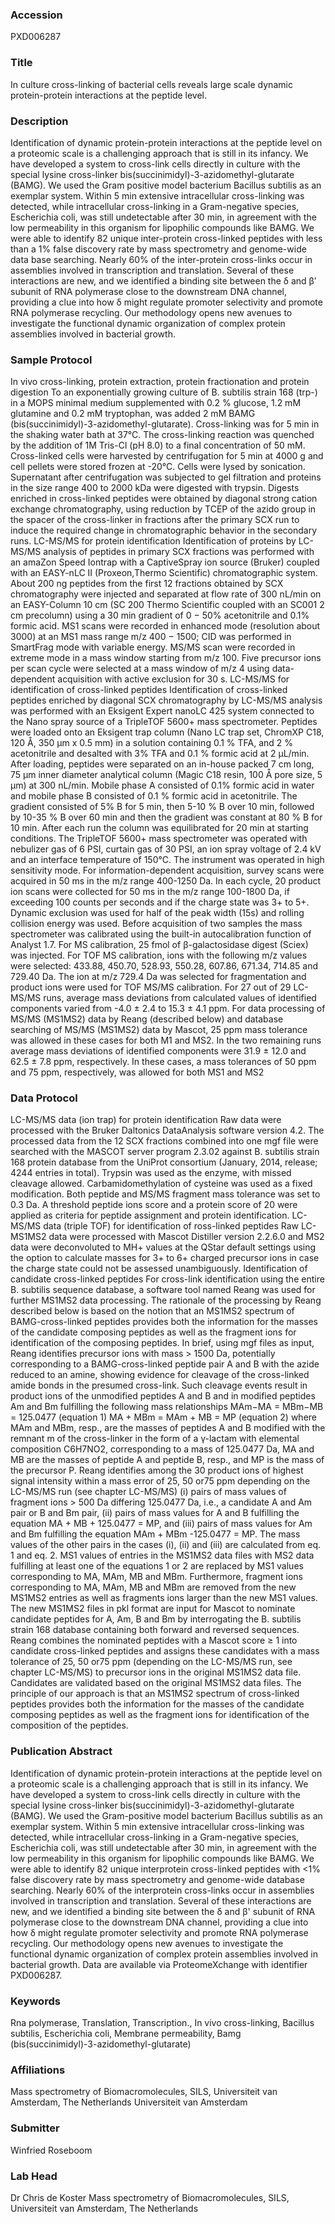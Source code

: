 ### Accession
PXD006287

### Title
In culture cross-linking of bacterial cells reveals large scale dynamic protein-protein interactions at the peptide level.

### Description
Identification of dynamic protein-protein interactions at the peptide level on a proteomic scale is a challenging approach that is still in its infancy. We have developed a system to cross-link cells directly in culture with the special lysine cross-linker bis(succinimidyl)-3-azidomethyl-glutarate (BAMG). We used the Gram positive model bacterium Bacillus subtilis as an exemplar system. Within 5 min extensive intracellular cross-linking was detected, while intracellular cross-linking in a Gram-negative species, Escherichia coli, was still undetectable after 30 min, in agreement with the low permeability in this organism for lipophilic compounds like BAMG. We were able to identify 82 unique inter-protein cross-linked peptides with less than a 1% false discovery rate by mass spectrometry and genome-wide data base searching. Nearly 60% of the inter-protein cross-links occur in assemblies involved in transcription and translation. Several of these interactions are new, and we identified a binding site between the δ and βʹ subunit of RNA polymerase close to the downstream DNA channel, providing a clue into how δ might regulate promoter selectivity and promote RNA polymerase recycling. Our methodology opens new avenues to investigate the functional dynamic organization of complex protein assemblies involved in bacterial growth.

### Sample Protocol
In vivo cross-linking, protein extraction, protein fractionation and protein digestion  To an exponentially growing culture of B. subtilis strain 168 (trp-) in a MOPS minimal medium supplemented with 0.2 % glucose, 1.2 mM glutamine and 0.2 mM tryptophan, was added 2 mM BAMG (bis(succinimidyl)-3-azidomethyl-glutarate). Cross-linking was for 5 min in the shaking water bath at 37°C. The cross-linking reaction was quenched by the addition of 1M Tris-Cl (pH 8.0) to a final concentration of 50 mM. Cross-linked cells were harvested by centrifugation for 5 min at 4000 g and cell pellets were stored frozen at -20°C. Cells were lysed by sonication. Supernatant after centrifugation was subjected to gel filtration and proteins in the size range 400 to 2000 kDa were digested with trypsin. Digests enriched in cross-linked peptides were obtained by diagonal strong cation exchange chromatography, using reduction by TCEP of the azido group in the spacer of the cross-linker in fractions after the primary SCX run to induce the required change in chromatographic behavior in the secondary runs.   LC-MS/MS for protein identification Identification of proteins by LC-MS/MS analysis of peptides in primary SCX fractions was performed with an amaZon Speed Iontrap with a CaptiveSpray ion source (Bruker) coupled with an EASY-nLC II (Proxeon,Thermo Scientific) chromatographic system. About 200 ng peptides from the first 12 fractions obtained by SCX chromatography were injected and separated at flow rate of 300 nL/min on an EASY-Column 10 cm (SC 200 Thermo Scientific coupled with an SC001 2 cm precolumn) using a 30 min gradient of 0 − 50% acetonitrile and 0.1% formic acid. MS1 scans were recorded in enhanced mode (resolution about 3000) at an MS1 mass range m/z 400 − 1500; CID was performed in SmartFrag mode with variable energy. MS/MS scan were recorded in extreme mode in a mass window starting from m/z 100. Five precursor ions per scan cycle were selected at a mass window of m/z 4 using data-dependent acquisition with active exclusion for 30 s.   LC-MS/MS for identification of cross-linked peptides Identification of cross-linked peptides enriched by diagonal SCX chromatography by LC-MS/MS analysis was performed with an Eksigent Expert nanoLC 425 system connected to the Nano spray source of a TripleTOF 5600+ mass spectrometer. Peptides were loaded onto an Eksigent trap column (Nano LC trap set, ChromXP C18, 120 Å, 350 µm x 0.5 mm) in a solution containing 0.1 % TFA, and 2 % acetonitrile and desalted with 3% TFA and 0.1 % formic acid at 2 µL/min. After loading, peptides were separated on an in-house packed 7 cm long, 75 µm inner diameter analytical column (Magic C18 resin, 100 Å pore size, 5 µm) at 300 nL/min. Mobile phase A consisted of 0.1% formic acid in water and mobile phase B consisted of 0.1 % formic acid in acetonitrile. The gradient consisted of 5% B for 5 min, then 5-10 % B over 10 min, followed by 10-35 % B over 60 min and then the gradient was constant at 80 % B for 10 min. After each run the column was equilibrated for 20 min at starting conditions. The TripleTOF 5600+ mass spectrometer was operated with nebulizer gas of 6 PSI, curtain gas of 30 PSI, an ion spray voltage of 2.4 kV and an interface temperature of 150°C. The instrument was operated in high sensitivity mode. For information-dependent acquisition, survey scans were acquired in 50 ms in the m/z range 400-1250 Da. In each cycle, 20 product ion scans were collected for 50 ms in the m/z range 100-1800 Da, if exceeding 100 counts per seconds and if the charge state was 3+ to 5+. Dynamic exclusion was used for half of the peak width (15s) and rolling collision energy was used.  Before acquisition of two samples the mass spectrometer was calibrated using the built-in autocalibration function of Analyst 1.7. For MS calibration, 25 fmol of β-galactosidase digest (Sciex) was injected. For TOF MS calibration, ions with the following m/z values were selected: 433.88, 450.70, 528.93, 550.28, 607.86, 671.34, 714.85 and 729.40 Da. The ion at m/z 729.4 Da was selected for fragmentation and product ions were used for TOF MS/MS calibration. For 27 out of 29 LC-MS/MS runs, average mass deviations from calculated values of identified components varied from -4.0 ± 2.4 to 15.3 ± 4.1 ppm. For data processing of MS/MS (MS1MS2) data by Reang (described below) and database searching of MS/MS (MS1MS2) data by Mascot, 25 ppm mass tolerance was allowed in these cases for both M1 and MS2. In the two remaining runs average mass deviations of identified components were 31.9 ± 12.0 and 62.5 ± 7.8 ppm, respectively. In these cases, a mass tolerances of 50 ppm and 75 ppm, respectively, was allowed for both MS1 and MS2

### Data Protocol
LC-MS/MS data (ion trap) for protein identification Raw data were processed with the Bruker Daltonics DataAnalysis software version 4.2. The processed data from the 12 SCX fractions combined into one mgf file were searched with the MASCOT server program 2.3.02 against B. subtilis strain 168 protein database from the UniProt consortium (January, 2014, release; 4244 entries in total). Trypsin was used as the enzyme, with missed cleavage allowed. Carbamidomethylation of cysteine was used as a fixed modification. Both peptide and MS/MS fragment mass tolerance was set to 0.3 Da. A threshold peptide ions score and a protein score of 20 were applied as criteria for peptide assignment and protein identification.  LC-MS/MS data (triple TOF) for identification of ross-linked peptides Raw LC- MS1MS2 data were processed with Mascot Distiller version 2.2.6.0 and MS2 data were deconvoluted to MH+ values at the QStar default settings using the option to calculate masses for 3+ to 6+ charged precursor ions in case the charge state could not be assessed unambiguously.  Identification of candidate cross-linked peptides For cross-link identification using the entire B. subtilis sequence database, a software tool named Reang was used for further MS1MS2 data processing. The rationale of the processing by Reang described below is based on the notion that an MS1MS2 spectrum of BAMG-cross-linked peptides provides both the information for the masses of the candidate composing peptides as well as the fragment ions for identification of the composing peptides. In brief, using mgf files as input, Reang identifies precursor ions with mass > 1500 Da, potentially corresponding to a BAMG-cross-linked peptide pair A and B with the azide reduced to an amine, showing evidence for cleavage of the cross-linked amide bonds in the presumed cross-link. Such cleavage events result in product ions of the unmodified peptides A and B and in modified peptides Am and Bm fulfilling the following mass relationships  MAm−MA = MBm−MB = 125.0477 (equation 1) MA + MBm = MAm + MB = MP (equation 2) where MAm and MBm, resp., are the masses of peptides A and B modified with the remnant m of the cross-linker in the form of a γ-lactam with elemental composition C6H7NO2, corresponding to a mass of 125.0477 Da, MA and MB are the masses of peptide A and peptide B, resp., and MP is the mass of the precursor P.  Reang identifies among the 30 product ions of highest signal intensity within a mass error of 25, 50 or75 ppm depending on the LC-MS/MS run (see chapter LC-MS/MS) (i) pairs of mass values of fragment ions > 500 Da differing 125.0477 Da, i.e., a candidate A and Am pair or B and Bm pair, (ii) pairs of mass values for A and B fulfilling the equation MA + MB + 125.0477 = MP, and (iii) pairs of mass values for Am and Bm fulfilling the equation MAm + MBm -125.0477 = MP. The mass values of the other pairs in the cases (i), (ii) and (iii) are calculated from eq. 1 and eq. 2. MS1 values of entries in the MS1MS2 data files with MS2 data fulfilling at least one of the equations 1 or 2 are replaced by MS1 values corresponding to MA, MAm, MB and MBm. Furthermore, fragment ions corresponding to MA, MAm, MB and MBm are removed from the new MS1MS2 entries as well as fragments ions larger than the new MS1 values. The new MS1MS2 files in pkl format are input for Mascot to nominate candidate peptides for A, Am, B and Bm by interrogating the B. subtilis strain 168 database containing both forward and reversed sequences. Reang combines the nominated peptides with a Mascot score ≥ 1 into candidate cross-linked peptides and assigns these candidates with a mass tolerance of 25, 50 or75 ppm (depending on the LC-MS/MS run, see chapter LC-MS/MS) to precursor ions in the original MS1MS2 data file. Candidates are validated based on the original MS1MS2 data files. The principle of our approach is that an MS1MS2 spectrum of cross-linked peptides provides both the information for the masses of the candidate composing peptides as well as the fragment ions for identification of the composition of the peptides.

### Publication Abstract
Identification of dynamic protein-protein interactions at the peptide level on a proteomic scale is a challenging approach that is still in its infancy. We have developed a system to cross-link cells directly in culture with the special lysine cross-linker bis(succinimidyl)-3-azidomethyl-glutarate (BAMG). We used the Gram-positive model bacterium Bacillus subtilis as an exemplar system. Within 5 min extensive intracellular cross-linking was detected, while intracellular cross-linking in a Gram-negative species, Escherichia coli, was still undetectable after 30 min, in agreement with the low permeability in this organism for lipophilic compounds like BAMG. We were able to identify 82 unique interprotein cross-linked peptides with &lt;1% false discovery rate by mass spectrometry and genome-wide database searching. Nearly 60% of the interprotein cross-links occur in assemblies involved in transcription and translation. Several of these interactions are new, and we identified a binding site between the &#x3b4; and &#x3b2;' subunit of RNA polymerase close to the downstream DNA channel, providing a clue into how &#x3b4; might regulate promoter selectivity and promote RNA polymerase recycling. Our methodology opens new avenues to investigate the functional dynamic organization of complex protein assemblies involved in bacterial growth. Data are available via ProteomeXchange with identifier PXD006287.

### Keywords
Rna polymerase, Translation, Transcription., In vivo cross-linking, Bacillus subtilis, Escherichia coli, Membrane permeability, Bamg (bis(succinimidyl)-3-azidomethyl-glutarate)

### Affiliations
Mass spectrometry of Biomacromolecules, SILS, Universiteit van Amsterdam, The Netherlands
Universiteit van Amsterdam

### Submitter
Winfried Roseboom

### Lab Head
Dr Chris de Koster
Mass spectrometry of Biomacromolecules, SILS, Universiteit van Amsterdam, The Netherlands


